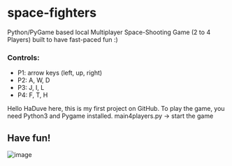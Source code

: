 # space-fighters

Python/PyGame based local Multiplayer Space-Shooting Game (2 to 4 Players) built to have fast-paced fun :)

### Controls:

 - P1: arrow keys (left, up, right)
 - P2: A, W, D
 - P3: J, I, L
 - P4: F, T, H

Hello HaDuve here,
this is my first project on GitHub.
To play the game, you need Python3 and Pygame installed.
main4players.py -> start the game

## Have fun!

![image](https://user-images.githubusercontent.com/48185176/180592199-735dc84d-5f36-4cce-b064-a65dddea36c9.png)

